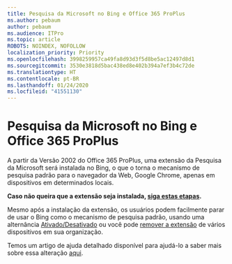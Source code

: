 ```yaml
---
title: Pesquisa da Microsoft no Bing e Office 365 ProPlus
ms.author: pebaum
author: pebaum
ms.audience: ITPro
ms.topic: article
ROBOTS: NOINDEX, NOFOLLOW
localization_priority: Priority
ms.openlocfilehash: 3998259957ca49fa8d93d3f5d8be5ac12497d8d1
ms.sourcegitcommit: 3530e3818d5bac438ed8e402b394a7ef3b4c72de
ms.translationtype: HT
ms.contentlocale: pt-BR
ms.lasthandoff: 01/24/2020
ms.locfileid: "41551130"
---
```

# <a name="microsoft-search-in-bing-and-office-365-proplus"></a>Pesquisa da Microsoft no Bing e Office 365 ProPlus

A partir da Versão 2002 do Office 365 ProPlus, uma extensão da Pesquisa da Microsoft será instalada no Bing, o que o torna o mecanismo de pesquisa padrão para o navegador da Web, Google Chrome, apenas em dispositivos em determinados locais.

**Caso não queira que a extensão seja instalada, [siga estas etapas](https://docs.microsoft.com/deployoffice/microsoft-search-bing#how-to-exclude-the-extension-for-microsoft-search-in-bing-from-being-installed).**

Mesmo após a instalação da extensão, os usuários podem facilmente parar de usar o Bing como o mecanismo de pesquisa padrão, usando uma alternância [Ativado/Desativado](https://docs.microsoft.com/deployoffice/microsoft-search-bing#change-whether-bing-is-the-default-search-engine-for-google-chrome) ou você pode [remover a extensão](https://docs.microsoft.com/deployoffice/microsoft-search-bing#how-to-remove-the-extension-after-its-been-installed) de vários dispositivos em sua organização.

Temos um artigo de ajuda detalhado disponível para ajudá-lo a saber mais sobre essa alteração [aqui](https://docs.microsoft.com/deployoffice/microsoft-search-bing).